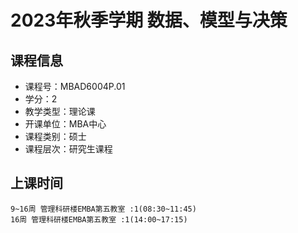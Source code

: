 # 2023年秋季学期 数据、模型与决策 






## 课程信息

- 课程号：MBAD6004P.01
- 学分：2
- 教学类型：理论课
- 开课单位：MBA中心
- 课程类别：硕士
- 课程层次：研究生课程

## 上课时间

```
9~16周 管理科研楼EMBA第五教室 :1(08:30~11:45)
16周 管理科研楼EMBA第五教室 :1(14:00~17:15)
```

